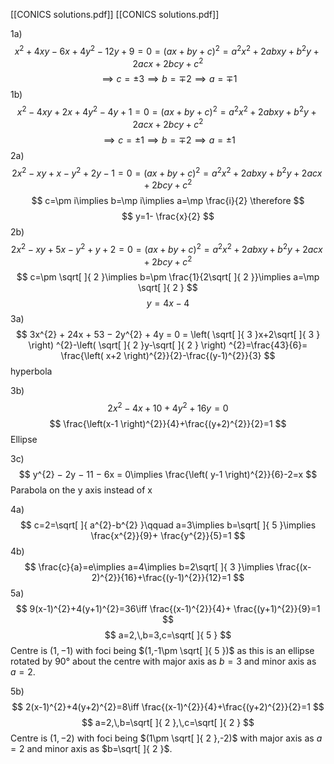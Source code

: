 [[CONICS solutions.pdf]]
[[CONICS solutions.pdf]]

1a)
$$
x^{2}+4xy-6x+4y^{2}-12y+9=0=(ax+by+c)^{2}=a^{2}x^{2} + 2abxy + b^{2}y + 2acx + 2bcy + c^{2}
$$
$$
\implies c=\pm 3\implies b=\mp 2 \implies a=\mp 1
$$
1b)
$$
x^{2} − 4xy + 2x + 4y^{2} − 4y + 1 =0=(ax+by+c)^{2}=a^{2}x^{2} + 2abxy + b^{2}y + 2acx + 2bcy + c^{2}
$$
$$
\implies c=\pm 1\implies b=\mp 2 \implies a=\pm 1
$$
2a)
$$
2x^{2} − xy + x − y^{2} + 2y − 1 = 0=(ax+by+c)^{2}=a^{2}x^{2} + 2abxy + b^{2}y + 2acx + 2bcy + c^{2}
$$
$$
c=\pm i\implies b=\mp i\implies a=\mp \frac{i}{2} \therefore
$$
$$
y=1- \frac{x}{2}
$$
2b)
$$
2x^{2} − xy + 5x − y^{2} + y + 2 = 0=(ax+by+c)^{2}=a^{2}x^{2} + 2abxy + b^{2}y + 2acx + 2bcy + c^{2}
$$
$$
c=\pm \sqrt[  ]{ 2 }\implies b=\pm \frac{1}{2\sqrt[  ]{ 2 }}\implies a=\mp \sqrt[  ]{ 2 }
$$
$$
y=4x-4
$$
3a)
$$
3x^{2} + 24x + 53 − 2y^{2} + 4y = 0 = \left( \sqrt[  ]{ 3 }x+2\sqrt[  ]{ 3 } \right) ^{2}-\left( \sqrt[  ]{ 2 }y-\sqrt[  ]{ 2 } \right) ^{2}=\frac{43}{6}= \frac{\left( x+2 \right)^{2}}{2}-\frac{(y-1)^{2}}{3}
$$
hyperbola

3b)
$$
2x^{2} − 4x + 10 + 4y^{2} + 16y = 0
$$
$$
\frac{\left(x-1 \right)^{2}}{4}+\frac{(y+2)^{2}}{2}=1
$$
Ellipse

3c)
$$
y^{2} − 2y − 11 − 6x = 0\implies \frac{\left( y-1 \right)^{2}}{6}-2=x
$$
Parabola on the y axis instead of x

4a)
$$
c=2=\sqrt[  ]{ a^{2}-b^{2} }\qquad a=3\implies b=\sqrt[  ]{ 5 }\implies \frac{x^{2}}{9}+ \frac{y^{2}}{5}=1
$$
4b)
$$
\frac{c}{a}=e\implies a=4\implies b=2\sqrt[  ]{ 3 }\implies \frac{(x-2)^{2}}{16}+\frac{(y-1)^{2}}{12}=1
$$
5a)
$$
9(x-1)^{2}+4(y+1)^{2}=36\iff \frac{(x-1)^{2}}{4}+ \frac{(y+1)^{2}}{9}=1
$$
$$
a=2,\,b=3,c=\sqrt[  ]{ 5 }
$$
Centre is $(1,-1)$ with foci being $(1,-1\pm \sqrt[  ]{ 5 })$ as this is an ellipse rotated by $90°$ about the centre with major axis as $b=3$ and minor axis as $a=2$.

5b)
$$
2(x-1)^{2}+4(y+2)^{2}=8\iff \frac{(x-1)^{2}}{4}+\frac{(y+2)^{2}}{2}=1
$$
$$
a=2,\,b=\sqrt[  ]{ 2 },\,c=\sqrt[  ]{ 2 }
$$
Centre is $(1,-2)$ with foci being $(1\pm \sqrt[  ]{ 2 },-2)$ with major axis as $a=2$ and minor axis as $b=\sqrt[  ]{ 2 }$.

